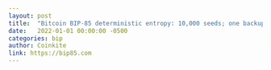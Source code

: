 ```yaml
---
layout: post
title:  "Bitcoin BIP-85 deterministic entropy: 10,000 seeds; one backup"
date:   2022-01-01 00:00:00 -0500
categories: bip
author: Coinkite
link: https://bip85.com
---
```

